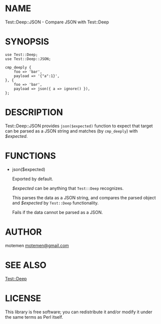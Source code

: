 # NAME

Test::Deep::JSON - Compare JSON with Test::Deep

# SYNOPSIS

    use Test::Deep;
    use Test::Deep::JSON;

    cmp_deeply {
        foo => 'bar',
        payload => '{"a":1}',
    }, {
        foo => 'bar',
        payload => json({ a => ignore() }),
    };

# DESCRIPTION

Test::Deep::JSON provides `json($expected)` function to expect that
target can be parsed as a JSON string and matches (by `cmp_deeply`) with
_$expected_.

# FUNCTIONS

- json($expected)

    Exported by default.

    _$expected_ can be anything that `Test::Deep` recognizes.

    This parses the data as a JSON string, and compares the parsed object
    and _$expected_ by `Test::Deep` functionality.

    Fails if the data cannot be parsed as a JSON.

# AUTHOR

motemen <motemen@gmail.com>

# SEE ALSO

[Test::Deep](http://search.cpan.org/perldoc?Test::Deep)

# LICENSE

This library is free software; you can redistribute it and/or modify
it under the same terms as Perl itself.
